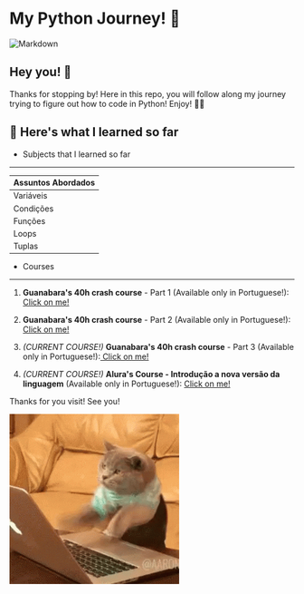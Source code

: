 # **My Python Journey!** 🐍

![Markdown](https://media.giphy.com/media/gG9fVWJdN41NeiHhzk/giphy.gif)

## Hey you! 👋

Thanks for stopping by!
Here in this repo, you will follow along my journey trying to figure out how to code in Python! Enjoy! 🐍🐍

## **🐍 Here's what I learned so far**

- Subjects that I learned so far
***
Assuntos Abordados | 
:--------- | 
Variáveis|
Condições|
Funções|
Loops|
Tuplas|

- Courses
***

1. **Guanabara's 40h crash course** - Part 1 (Available only in Portuguese!):[ Click on me!](https://www.cursoemvideo.com/course/python-3-mundo-1/)

2. **Guanabara's 40h crash course** - Part 2 (Available only in Portuguese!):[ Click on me!](https://www.cursoemvideo.com/course/python-3-mundo-2/)

3. _(CURRENT COURSE!)_ **Guanabara's 40h crash course** - Part 3 (Available only in Portuguese!):[ Click on me!](https://www.cursoemvideo.com/course/python-3-mundo-3/)

4. _(CURRENT COURSE!)_ **Alura's Course - Introdução a nova versão da linguagem** (Available only in Portuguese!): [ Click on me!](https://cursos.alura.com.br/course/python-3-introducao-a-nova-versao-da-linguagem)

Thanks for you visit!
See you!


![](giphy.gif)
